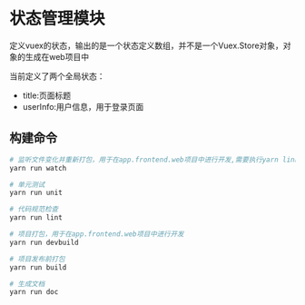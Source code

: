 # 状态管理模块

定义vuex的状态，输出的是一个状态定义数组，并不是一个Vuex.Store对象，对象的生成在web项目中

当前定义了两个全局状态：
* title:页面标题
* userInfo:用户信息，用于登录页面

## 构建命令

``` bash
# 监听文件变化并重新打包，用于在app.frontend.web项目中进行开发,需要执行yarn link
yarn run watch

# 单元测试
yarn run unit

# 代码规范检查
yarn run lint

# 项目打包，用于在app.frontend.web项目中进行开发
yarn run devbuild

# 项目发布前打包
yarn run build

# 生成文档
yarn run doc
```
